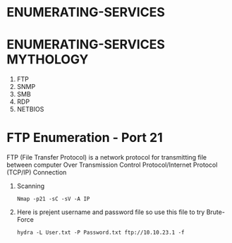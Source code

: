 # ENUMERATING-SERVICES

# ENUMERATING-SERVICES MYTHOLOGY

1. FTP
2. SNMP
3. SMB
4. RDP
5. NETBIOS

# FTP Enumeration - Port 21

FTP (File Transfer Protocol) is a network protocol for transmitting file between computer Over Transmission Control Protocol/Internet Protocol (TCP/IP) Connection

1. Scanning

       Nmap -p21 -sC -sV -A IP 

2. Here is prejent username and password file so use this file to try Brute-Force

       hydra -L User.txt -P Password.txt ftp://10.10.23.1 -f
    

